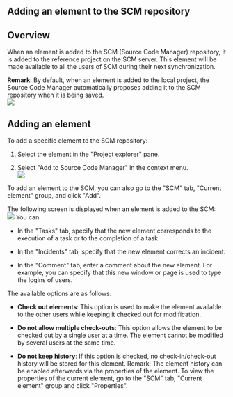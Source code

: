 


## Adding an element to the SCM repository
			



<a name="NOTE1"></a>
<a name="NOTE1_1"></a>


## Overview
<a name="overview_ELTTEXTE000126"></a>
When an element is added to the SCM (Source Code Manager) repository, it is added to the reference project on the SCM server. This element will be made available to all the users of SCM during their next synchronization.

**Remark**: By default, when an element is added to the local project, the Source Code Manager automatically proposes adding it to the SCM repository when it is being saved.<br>![](https://doc.pcsoft.fr/en-US/images/image.awp?langid=3&name=ajout_element_base%20-%20HC%20N%B0001.gif&type=thumb)


<a name="NOTE2"></a>
<a name="NOTE2_1"></a>


## Adding an element
<a name="adding_element_ELTTEXTE000150"></a>
To add a specific element to the SCM repository:

1. Select the element in the "Project explorer" pane.

2. Select "Add to Source Code Manager" in the context menu.<br>![](https://doc.pcsoft.fr/en-US/images/image.awp?langid=3&name=ajout_element_base%20-%20HC%20N%B0002.gif)





To add an element to the SCM, you can also go to the "SCM" tab, "Current element" group, and click "Add".

The following screen is displayed when an element is added to the SCM:<br>![](https://doc.pcsoft.fr/en-US/images/image.awp?langid=3&name=ajout_element_base%20-%20HC%20N%B0003.gif&type=thumb)
You can:

- In the "Tasks" tab, specify that the new element corresponds to the execution of a task or to the completion of a task.

- In the "Incidents" tab, specify that the new element corrects an incident.

- In the "Comment" tab, enter a comment about the new element. For example, you can specify that this new window or page is used to type the logins of users.




The available options are as follows: 

- **Check out elements**: This option is used to make the element available to the other users while keeping it checked out for modification.

- **Do not allow multiple check-outs**: This option allows the element to be checked out by a single user at a time. The element cannot be modified by several users at the same time.

- **Do not keep history**: If this option is checked, no check-in/check-out history will be stored for this element.
	Remark: The element history can be enabled afterwards via the properties of the element. To view the properties of the current element, go to the "SCM" tab, "Current element" group and click "Properties".





